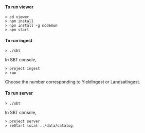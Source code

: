 #### To run viewer

```console
> cd viewer
> npm install
> npm install -g nodemon
> npm start
```

#### To run ingest

```console
> ./sbt
```

In SBT console,
```console
> project ingest
> run
```

Choose the number corresponding to YieldIngest or LandsatIngest.

#### To run server

```console
> ./sbt
```


In SBT console,
```console
> project server
> reStart local ../data/catalog
```
